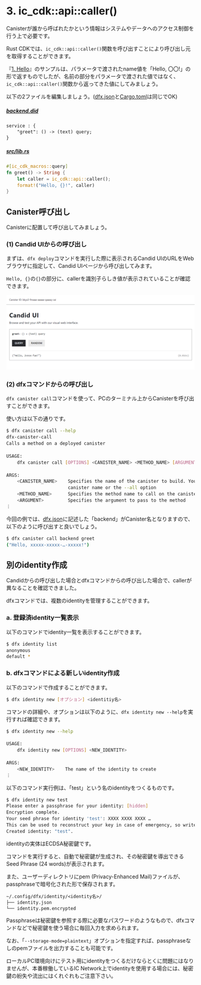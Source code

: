 # 3. ic_cdk::api::caller()

Canisterが誰から呼ばれたかという情報はシステムやデータへのアクセス制御を行う上で必要です。

Rust CDKでは、`ic_cdk::api::caller()`関数を呼び出すことにより呼び出し元を取得することができます。

『[1. Hello](../01_hello/README.md)』のサンプルは、パラメータで渡されたname値を「Hello, 〇〇!」の形で返すものでしたが、名前の部分をパラメータで渡された値ではなく、`ic_cdk::api::caller()`関数から返ってきた値にしてみましょう。

以下の2ファイルを編集しましょう。([dfx.json](dfx.json)と[Cargo.toml](Cargo.toml)は同じでOK)

##### [backend.did](backend.did)

```
service : {
    "greet": () -> (text) query;
}
```

##### [src/lib.rs](src/lib.rs)

```rust
#[ic_cdk_macros::query]
fn greet() -> String {
    let caller = ic_cdk::api::caller();
    format!("Hello, {}!", caller)
}
```

## Canister呼び出し

Canisterに配置して呼び出してみましょう。

### (1) Candid UIからの呼び出し

まずは、`dfx deploy`コマンドを実行した際に表示されるCandid UIのURLをWebブラウザに指定して、Candid UIページから呼び出してみます。

`Hello, {}`の`{}`の部分に、callerを識別子らしき値が表示されていることが確認できます。

![](../../.gitbook/assets/backend/03_caller/01_caller.png)


### (2) dfxコマンドからの呼び出し

`dfx canister call`コマンドを使って、PCのターミナル上からCanisterを呼び出すことができます。

使い方は以下の通りです。

```bash
$ dfx canister call --help
dfx-canister-call 
Calls a method on a deployed canister

USAGE:
    dfx canister call [OPTIONS] <CANISTER_NAME> <METHOD_NAME> [ARGUMENT]

ARGS:
    <CANISTER_NAME>    Specifies the name of the canister to build. You must specify either a
                       canister name or the --all option
    <METHOD_NAME>      Specifies the method name to call on the canister
    <ARGUMENT>         Specifies the argument to pass to the method
︙
```

今回の例では、[dfx.json](dfx.json)に記述した「backend」がCanister名となりますので、以下のように呼び出すと良いでしょう。

```bash
$ dfx canister call backend greet
("Hello, xxxxx-xxxxx-…-xxxxx!")
```

## 別のidentity作成

Candidからの呼び出した場合とdfxコマンドからの呼び出した場合で、callerが異なることを確認できました。

dfxコマンドでは、複数のidentityを管理することができます。

### a. 登録済identity一覧表示

以下のコマンドでidentity一覧を表示することができます。

```bash
$ dfx identity list
anonymous
default *
```

### b. dfxコマンドによる新しいidentity作成

以下のコマンドで作成することができます。

```bash
$ dfx identity new [オプション] <identitiy名>
```

コマンドの詳細や、オプションは以下のように、`dfx identity new --help`を実行すれば確認できます。

```bash
$ dfx identity new --help

USAGE:
    dfx identity new [OPTIONS] <NEW_IDENTITY>

ARGS:
    <NEW_IDENTITY>    The name of the identity to create
︙
```

以下のコマンド実行例は、「test」という名のidentityをつくるものです。

```bash
$ dfx identity new test
Please enter a passphrase for your identity: [hidden]
Encryption complete.
Your seed phrase for identity 'test': XXXX XXXX XXXX …
This can be used to reconstruct your key in case of emergency, so write it down in a safe place.
Created identity: "test".
```

identityの実体はECDSA秘密鍵です。

コマンドを実行すると、自動で秘密鍵が生成され、その秘密鍵を導出できるSeed Phrase (24 words)が表示されます。

また、ユーザーディレクトリにpem (Privacy-Enhanced Mail)ファイルが、passphraseで暗号化された形で保存されます。

```
~/.config/dfx/identity/<identity名>/
├── identity.json
└── identity.pem.encrypted
```

Passphraseは秘密鍵を参照する際に必要なパスワードのようなもので、dfxコマンドなどで秘密鍵を使う場合に毎回入力を求められます。

なお、「`--storage-mode=plaintext`」オプションを指定すれば、passphraseなしのpemファイルを出力することも可能です。

ローカルPC環境向けにテスト用にidentityをつくるだけならとくに問題にはなりませんが、本番稼働しているIC Network上でidentityを使用する場合には、秘密鍵の紛失や流出にはくれぐれもご注意下さい。
